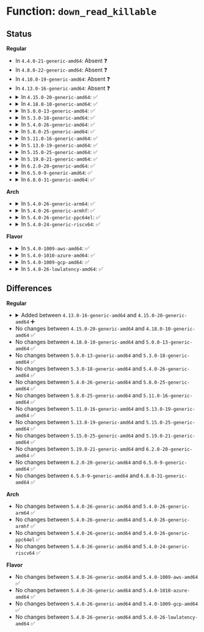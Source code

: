 # Function: <code>down_read_killable</code>

## Status
<b>Regular</b>
<ul>
<li>
In <code>4.4.0-21-generic-amd64</code>: Absent ❓
</li>
<li>
In <code>4.8.0-22-generic-amd64</code>: Absent ❓
</li>
<li>
In <code>4.10.0-19-generic-amd64</code>: Absent ❓
</li>
<li>
In <code>4.13.0-16-generic-amd64</code>: Absent ❓
</li>
<li>
<details>
<summary>In <code>4.15.0-20-generic-amd64</code>: ✅</summary>

```c
int down_read_killable(struct rw_semaphore * sem)
```

```json
{
  "name": "down_read_killable",
  "collision_type": "Unique Global",
  "inline_type": "No",
  "funcs": [
    {
      "addr": 18446744071588884160,
      "name": "down_read_killable",
      "external": true,
      "loc": "kernel/locking/rwsem.c:32",
      "file": "kernel/locking/rwsem.c",
      "inline": "seen, unknown",
      "caller_inline": [],
      "caller_func": [
        "fs/readdir.c:iterate_dir"
      ]
    }
  ],
  "symbols": [
    {
      "addr": 18446744071588884160,
      "name": "down_read_killable",
      "section": ".text",
      "bind": "STB_GLOBAL",
      "size": 67
    }
  ]
}
```
</details>
</li>
<li>
<details>
<summary>In <code>4.18.0-10-generic-amd64</code>: ✅</summary>

```c
int down_read_killable(struct rw_semaphore * sem)
```

```json
{
  "name": "down_read_killable",
  "collision_type": "Unique Global",
  "inline_type": "No",
  "funcs": [
    {
      "addr": 18446744071589262496,
      "name": "down_read_killable",
      "external": true,
      "loc": "kernel/locking/rwsem.c:32",
      "file": "kernel/locking/rwsem.c",
      "inline": "seen, unknown",
      "caller_inline": [],
      "caller_func": [
        "fs/readdir.c:iterate_dir",
        "net/core/net_namespace.c:copy_net_ns",
        "net/core/net_namespace.c:copy_net_ns"
      ]
    }
  ],
  "symbols": [
    {
      "addr": 18446744071589262496,
      "name": "down_read_killable",
      "section": ".text",
      "bind": "STB_GLOBAL",
      "size": 70
    }
  ]
}
```
</details>
</li>
<li>
<details>
<summary>In <code>5.0.0-13-generic-amd64</code>: ✅</summary>

```c
int down_read_killable(struct rw_semaphore * sem)
```

```json
{
  "name": "down_read_killable",
  "collision_type": "Unique Global",
  "inline_type": "No",
  "funcs": [
    {
      "addr": 18446744071589504992,
      "name": "down_read_killable",
      "external": true,
      "loc": "kernel/locking/rwsem.c:32",
      "file": "kernel/locking/rwsem.c",
      "inline": "seen, unknown",
      "caller_inline": [],
      "caller_func": [
        "fs/readdir.c:iterate_dir",
        "net/core/net_namespace.c:copy_net_ns",
        "net/core/net_namespace.c:copy_net_ns"
      ]
    }
  ],
  "symbols": [
    {
      "addr": 18446744071589504992,
      "name": "down_read_killable",
      "section": ".text",
      "bind": "STB_GLOBAL",
      "size": 69
    }
  ]
}
```
</details>
</li>
<li>
<details>
<summary>In <code>5.3.0-18-generic-amd64</code>: ✅</summary>

```c
int down_read_killable(struct rw_semaphore * sem)
```

```json
{
  "name": "down_read_killable",
  "collision_type": "Unique Global",
  "inline_type": "No",
  "funcs": [
    {
      "addr": 18446744071589966880,
      "name": "down_read_killable",
      "external": true,
      "loc": "kernel/locking/rwsem.c:1467",
      "file": "kernel/locking/rwsem.c",
      "inline": "seen, unknown",
      "caller_inline": [],
      "caller_func": [
        "mm/memory.c:__access_remote_vm",
        "fs/readdir.c:iterate_dir",
        "fs/proc/task_mmu.c:pagemap_read",
        "fs/proc/task_mmu.c:clear_refs_write",
        "fs/proc/task_mmu.c:show_smaps_rollup",
        "fs/proc/task_mmu.c:m_start",
        "fs/proc/base.c:proc_map_files_readdir",
        "fs/proc/base.c:proc_map_files_lookup",
        "fs/proc/base.c:map_files_get_link",
        "fs/proc/base.c:map_files_d_revalidate",
        "net/core/net_namespace.c:copy_net_ns",
        "net/core/net_namespace.c:copy_net_ns"
      ]
    }
  ],
  "symbols": [
    {
      "addr": 18446744071589966880,
      "name": "down_read_killable",
      "section": ".text",
      "bind": "STB_GLOBAL",
      "size": 162
    }
  ]
}
```
</details>
</li>
<li>
<details>
<summary>In <code>5.4.0-26-generic-amd64</code>: ✅</summary>

```c
int down_read_killable(struct rw_semaphore * sem)
```

```json
{
  "name": "down_read_killable",
  "collision_type": "Unique Global",
  "inline_type": "No",
  "funcs": [
    {
      "addr": 18446744071590194544,
      "name": "down_read_killable",
      "external": true,
      "loc": "kernel/locking/rwsem.c:1501",
      "file": "kernel/locking/rwsem.c",
      "inline": "seen, unknown",
      "caller_inline": [],
      "caller_func": [
        "mm/memory.c:__access_remote_vm",
        "fs/readdir.c:iterate_dir",
        "fs/proc/task_mmu.c:pagemap_read",
        "fs/proc/task_mmu.c:clear_refs_write",
        "fs/proc/task_mmu.c:show_smaps_rollup",
        "fs/proc/task_mmu.c:m_start",
        "fs/proc/base.c:proc_map_files_readdir",
        "fs/proc/base.c:proc_map_files_lookup",
        "fs/proc/base.c:map_files_get_link",
        "fs/proc/base.c:map_files_d_revalidate",
        "net/core/net_namespace.c:copy_net_ns",
        "net/core/net_namespace.c:copy_net_ns"
      ]
    }
  ],
  "symbols": [
    {
      "addr": 18446744071590194544,
      "name": "down_read_killable",
      "section": ".text",
      "bind": "STB_GLOBAL",
      "size": 162
    }
  ]
}
```
</details>
</li>
<li>
<details>
<summary>In <code>5.8.0-25-generic-amd64</code>: ✅</summary>

```c
int down_read_killable(struct rw_semaphore * sem)
```

```json
{
  "name": "down_read_killable",
  "collision_type": "Unique Global",
  "inline_type": "No",
  "funcs": [
    {
      "addr": 18446744071591210704,
      "name": "down_read_killable",
      "external": true,
      "loc": "kernel/locking/rwsem.c:1498",
      "file": "kernel/locking/rwsem.c",
      "inline": "seen, unknown",
      "caller_inline": [],
      "caller_func": [
        "mm/gup.c:pin_user_pages_locked",
        "mm/gup.c:get_user_pages_unlocked",
        "mm/gup.c:get_user_pages_locked",
        "mm/gup.c:__get_user_pages_remote",
        "mm/memory.c:__access_remote_vm",
        "fs/readdir.c:iterate_dir",
        "fs/proc/task_mmu.c:pagemap_read",
        "fs/proc/task_mmu.c:clear_refs_write",
        "fs/proc/task_mmu.c:show_smaps_rollup",
        "fs/proc/task_mmu.c:m_start",
        "fs/proc/base.c:proc_map_files_readdir",
        "fs/proc/base.c:proc_map_files_lookup",
        "fs/proc/base.c:map_files_get_link",
        "fs/proc/base.c:map_files_d_revalidate",
        "net/core/net_namespace.c:copy_net_ns",
        "net/core/net_namespace.c:copy_net_ns"
      ]
    }
  ],
  "symbols": [
    {
      "addr": 18446744071591210704,
      "name": "down_read_killable",
      "section": ".text",
      "bind": "STB_GLOBAL",
      "size": 153
    }
  ]
}
```
</details>
</li>
<li>
<details>
<summary>In <code>5.11.0-16-generic-amd64</code>: ✅</summary>

```c
int down_read_killable(struct rw_semaphore * sem)
```

```json
{
  "name": "down_read_killable",
  "collision_type": "Unique Global",
  "inline_type": "No",
  "funcs": [
    {
      "addr": 18446744071591705792,
      "name": "down_read_killable",
      "external": true,
      "loc": "kernel/locking/rwsem.c:1373",
      "file": "kernel/locking/rwsem.c",
      "inline": "seen, unknown",
      "caller_inline": [],
      "caller_func": [
        "kernel/fork.c:mm_access",
        "kernel/pid.c:pidfd_getfd",
        "kernel/kcmp.c:__do_sys_kcmp",
        "kernel/kcmp.c:__do_sys_kcmp",
        "kernel/kcmp.c:__do_sys_kcmp",
        "kernel/kcmp.c:__do_sys_kcmp",
        "mm/gup.c:pin_user_pages_locked",
        "mm/gup.c:get_user_pages_unlocked",
        "mm/gup.c:get_user_pages_locked",
        "mm/gup.c:__get_user_pages_remote",
        "mm/gup.c:get_dump_page",
        "mm/gup.c:get_dump_page",
        "mm/memory.c:__access_remote_vm",
        "fs/readdir.c:iterate_dir",
        "fs/binfmt_elf.c:create_elf_tables",
        "fs/compat_binfmt_elf.c:create_elf_tables",
        "fs/proc/task_mmu.c:pagemap_read",
        "fs/proc/task_mmu.c:show_smaps_rollup",
        "fs/proc/task_mmu.c:show_smaps_rollup",
        "fs/proc/task_mmu.c:m_start",
        "fs/proc/base.c:do_io_accounting",
        "fs/proc/base.c:proc_map_files_readdir",
        "fs/proc/base.c:proc_map_files_lookup",
        "fs/proc/base.c:map_files_get_link",
        "fs/proc/base.c:map_files_d_revalidate",
        "fs/proc/base.c:proc_pid_stack",
        "net/core/net_namespace.c:copy_net_ns",
        "net/core/net_namespace.c:copy_net_ns"
      ]
    }
  ],
  "symbols": [
    {
      "addr": 18446744071591705792,
      "name": "down_read_killable",
      "section": ".text",
      "bind": "STB_GLOBAL",
      "size": 156
    }
  ]
}
```
</details>
</li>
<li>
<details>
<summary>In <code>5.13.0-19-generic-amd64</code>: ✅</summary>

```c
int down_read_killable(struct rw_semaphore * sem)
```

```json
{
  "name": "down_read_killable",
  "collision_type": "Unique Global",
  "inline_type": "No",
  "funcs": [
    {
      "addr": 18446744071591648016,
      "name": "down_read_killable",
      "external": true,
      "loc": "kernel/locking/rwsem.c:1373",
      "file": "kernel/locking/rwsem.c",
      "inline": "seen, unknown",
      "caller_inline": [],
      "caller_func": [
        "kernel/fork.c:mm_access",
        "kernel/pid.c:pidfd_getfd",
        "kernel/kcmp.c:__do_sys_kcmp",
        "kernel/kcmp.c:__do_sys_kcmp",
        "kernel/kcmp.c:__do_sys_kcmp",
        "kernel/kcmp.c:__do_sys_kcmp",
        "kernel/bpf/task_iter.c:task_vma_seq_get_next",
        "kernel/bpf/task_iter.c:task_vma_seq_get_next",
        "mm/gup.c:pin_user_pages_locked",
        "mm/gup.c:get_user_pages_unlocked",
        "mm/gup.c:get_user_pages_locked",
        "mm/gup.c:__get_user_pages_remote",
        "mm/gup.c:get_dump_page",
        "mm/gup.c:get_dump_page",
        "mm/memory.c:__access_remote_vm",
        "fs/readdir.c:iterate_dir",
        "fs/binfmt_elf.c:create_elf_tables",
        "fs/compat_binfmt_elf.c:create_elf_tables",
        "fs/proc/task_mmu.c:pagemap_read",
        "fs/proc/task_mmu.c:show_smaps_rollup",
        "fs/proc/task_mmu.c:show_smaps_rollup",
        "fs/proc/task_mmu.c:m_start",
        "fs/proc/base.c:do_io_accounting",
        "fs/proc/base.c:proc_map_files_readdir",
        "fs/proc/base.c:proc_map_files_lookup",
        "fs/proc/base.c:map_files_get_link",
        "fs/proc/base.c:map_files_d_revalidate",
        "fs/proc/base.c:proc_pid_stack",
        "net/core/net_namespace.c:copy_net_ns",
        "net/core/net_namespace.c:copy_net_ns"
      ]
    }
  ],
  "symbols": [
    {
      "addr": 18446744071591648016,
      "name": "down_read_killable",
      "section": ".text",
      "bind": "STB_GLOBAL",
      "size": 156
    }
  ]
}
```
</details>
</li>
<li>
<details>
<summary>In <code>5.15.0-25-generic-amd64</code>: ✅</summary>

```c
int down_read_killable(struct rw_semaphore * sem)
```

```json
{
  "name": "down_read_killable",
  "collision_type": "Unique Global",
  "inline_type": "No",
  "funcs": [
    {
      "addr": 18446744071592821520,
      "name": "down_read_killable",
      "external": true,
      "loc": "kernel/locking/rwsem.c:1490",
      "file": "kernel/locking/rwsem.c",
      "inline": "seen, unknown",
      "caller_inline": [],
      "caller_func": [
        "kernel/fork.c:mm_access",
        "kernel/pid.c:pidfd_getfd",
        "kernel/kcmp.c:__do_sys_kcmp",
        "kernel/kcmp.c:__do_sys_kcmp",
        "kernel/kcmp.c:__do_sys_kcmp",
        "kernel/kcmp.c:__do_sys_kcmp",
        "kernel/bpf/task_iter.c:task_vma_seq_get_next",
        "kernel/bpf/task_iter.c:task_vma_seq_get_next",
        "mm/oom_kill.c:__do_sys_process_mrelease",
        "mm/gup.c:pin_user_pages_locked",
        "mm/gup.c:get_user_pages_unlocked",
        "mm/gup.c:get_user_pages_locked",
        "mm/gup.c:__get_user_pages_remote",
        "mm/gup.c:get_dump_page",
        "mm/gup.c:get_dump_page",
        "mm/memory.c:__access_remote_vm",
        "fs/readdir.c:iterate_dir",
        "fs/binfmt_elf.c:create_elf_tables",
        "fs/compat_binfmt_elf.c:create_elf_tables",
        "fs/proc/task_mmu.c:pagemap_read",
        "fs/proc/task_mmu.c:show_smaps_rollup",
        "fs/proc/task_mmu.c:show_smaps_rollup",
        "fs/proc/task_mmu.c:m_start",
        "fs/proc/base.c:do_io_accounting",
        "fs/proc/base.c:proc_map_files_readdir",
        "fs/proc/base.c:proc_map_files_lookup",
        "fs/proc/base.c:map_files_get_link",
        "fs/proc/base.c:map_files_d_revalidate",
        "fs/proc/base.c:proc_pid_stack",
        "net/core/net_namespace.c:copy_net_ns",
        "net/core/net_namespace.c:copy_net_ns"
      ]
    }
  ],
  "symbols": [
    {
      "addr": 18446744071592821520,
      "name": "down_read_killable",
      "section": ".text",
      "bind": "STB_GLOBAL",
      "size": 156
    }
  ]
}
```
</details>
</li>
<li>
<details>
<summary>In <code>5.19.0-21-generic-amd64</code>: ✅</summary>

```c
int down_read_killable(struct rw_semaphore * sem)
```

```json
{
  "name": "down_read_killable",
  "collision_type": "Unique Global",
  "inline_type": "No",
  "funcs": [
    {
      "addr": 18446744071594726624,
      "name": "down_read_killable",
      "external": true,
      "loc": "kernel/locking/rwsem.c:1519",
      "file": "kernel/locking/rwsem.c",
      "inline": "seen, unknown",
      "caller_inline": [],
      "caller_func": [
        "kernel/fork.c:mm_access",
        "kernel/pid.c:pidfd_getfd",
        "kernel/kcmp.c:__do_sys_kcmp",
        "kernel/kcmp.c:__do_sys_kcmp",
        "kernel/kcmp.c:__do_sys_kcmp",
        "kernel/kcmp.c:__do_sys_kcmp",
        "kernel/bpf/task_iter.c:task_vma_seq_get_next",
        "kernel/bpf/task_iter.c:task_vma_seq_get_next",
        "mm/oom_kill.c:__do_sys_process_mrelease",
        "mm/gup.c:get_user_pages_unlocked",
        "mm/gup.c:__get_user_pages_remote",
        "mm/gup.c:get_dump_page",
        "mm/gup.c:get_dump_page",
        "mm/memory.c:__access_remote_vm",
        "fs/exec.c:exec_mmap",
        "fs/readdir.c:iterate_dir",
        "fs/binfmt_elf.c:create_elf_tables",
        "fs/compat_binfmt_elf.c:create_elf_tables",
        "fs/proc/task_mmu.c:pagemap_read",
        "fs/proc/task_mmu.c:show_smaps_rollup",
        "fs/proc/task_mmu.c:show_smaps_rollup",
        "fs/proc/task_mmu.c:m_start",
        "fs/proc/base.c:do_io_accounting",
        "fs/proc/base.c:proc_map_files_readdir",
        "fs/proc/base.c:proc_map_files_lookup",
        "fs/proc/base.c:map_files_get_link",
        "fs/proc/base.c:map_files_d_revalidate",
        "fs/proc/base.c:proc_pid_syscall",
        "fs/proc/base.c:proc_pid_stack",
        "net/core/net_namespace.c:copy_net_ns",
        "net/core/net_namespace.c:copy_net_ns"
      ]
    }
  ],
  "symbols": [
    {
      "addr": 18446744071594726624,
      "name": "down_read_killable",
      "section": ".text",
      "bind": "STB_GLOBAL",
      "size": 158
    }
  ]
}
```
</details>
</li>
<li>
<details>
<summary>In <code>6.2.0-20-generic-amd64</code>: ✅</summary>

```c
int down_read_killable(struct rw_semaphore * sem)
```

```json
{
  "name": "down_read_killable",
  "collision_type": "Unique Global",
  "inline_type": "No",
  "funcs": [
    {
      "addr": 18446744071596478032,
      "name": "down_read_killable",
      "external": true,
      "loc": "kernel/locking/rwsem.c:1540",
      "file": "kernel/locking/rwsem.c",
      "inline": "seen, unknown",
      "caller_inline": [],
      "caller_func": [
        "kernel/fork.c:mm_access",
        "kernel/pid.c:pidfd_getfd",
        "kernel/kcmp.c:__do_sys_kcmp",
        "kernel/kcmp.c:__do_sys_kcmp",
        "kernel/kcmp.c:__do_sys_kcmp",
        "kernel/kcmp.c:__do_sys_kcmp",
        "kernel/bpf/task_iter.c:task_vma_seq_get_next",
        "kernel/bpf/task_iter.c:task_vma_seq_get_next",
        "mm/oom_kill.c:__do_sys_process_mrelease",
        "mm/gup.c:__gup_longterm_locked",
        "mm/gup.c:__gup_longterm_locked",
        "mm/gup.c:get_dump_page",
        "mm/gup.c:get_dump_page",
        "mm/memory.c:__access_remote_vm",
        "fs/exec.c:exec_mmap",
        "fs/readdir.c:iterate_dir",
        "fs/binfmt_elf.c:create_elf_tables",
        "fs/compat_binfmt_elf.c:create_elf_tables",
        "fs/proc/task_mmu.c:pagemap_read",
        "fs/proc/task_mmu.c:show_smaps_rollup",
        "fs/proc/task_mmu.c:show_smaps_rollup",
        "fs/proc/task_mmu.c:m_start",
        "fs/proc/base.c:do_io_accounting",
        "fs/proc/base.c:proc_map_files_readdir",
        "fs/proc/base.c:proc_map_files_lookup",
        "fs/proc/base.c:map_files_get_link",
        "fs/proc/base.c:map_files_d_revalidate",
        "fs/proc/base.c:proc_pid_syscall",
        "fs/proc/base.c:proc_pid_stack",
        "net/core/net_namespace.c:copy_net_ns",
        "net/core/net_namespace.c:copy_net_ns"
      ]
    }
  ],
  "symbols": [
    {
      "addr": 18446744071596478032,
      "name": "down_read_killable",
      "section": ".text",
      "bind": "STB_GLOBAL",
      "size": 204
    }
  ]
}
```
</details>
</li>
<li>
<details>
<summary>In <code>6.5.0-9-generic-amd64</code>: ✅</summary>

```c
int down_read_killable(struct rw_semaphore * sem)
```

```json
{
  "name": "down_read_killable",
  "collision_type": "Unique Global",
  "inline_type": "No",
  "funcs": [
    {
      "addr": 18446744071597019872,
      "name": "down_read_killable",
      "external": true,
      "loc": "kernel/locking/rwsem.c:1540",
      "file": "kernel/locking/rwsem.c",
      "inline": "seen, unknown",
      "caller_inline": [],
      "caller_func": [
        "kernel/fork.c:mm_access",
        "kernel/pid.c:pidfd_getfd",
        "kernel/kcmp.c:__do_sys_kcmp",
        "kernel/kcmp.c:__do_sys_kcmp",
        "kernel/kcmp.c:__do_sys_kcmp",
        "kernel/kcmp.c:__do_sys_kcmp",
        "kernel/bpf/task_iter.c:task_vma_seq_get_next",
        "kernel/bpf/task_iter.c:task_vma_seq_get_next",
        "mm/oom_kill.c:__do_sys_process_mrelease",
        "mm/gup.c:get_user_pages_unlocked",
        "mm/gup.c:get_user_pages_unlocked",
        "mm/gup.c:get_user_pages",
        "mm/gup.c:get_user_pages_remote",
        "mm/gup.c:get_user_pages_remote",
        "mm/gup.c:__gup_longterm_locked",
        "mm/gup.c:__gup_longterm_locked",
        "mm/gup.c:__gup_longterm_locked",
        "mm/gup.c:__gup_longterm_locked",
        "mm/gup.c:get_dump_page",
        "mm/memory.c:__access_remote_vm",
        "mm/memory.c:lock_mm_and_find_vma",
        "fs/exec.c:exec_mmap",
        "fs/readdir.c:iterate_dir",
        "fs/proc/task_mmu.c:pagemap_read",
        "fs/proc/task_mmu.c:pagemap_read",
        "fs/proc/task_mmu.c:show_smaps_rollup",
        "fs/proc/task_mmu.c:show_smaps_rollup",
        "fs/proc/task_mmu.c:m_start",
        "fs/proc/base.c:do_io_accounting",
        "fs/proc/base.c:proc_map_files_readdir",
        "fs/proc/base.c:proc_map_files_lookup",
        "fs/proc/base.c:map_files_get_link",
        "fs/proc/base.c:map_files_d_revalidate",
        "fs/proc/base.c:proc_pid_syscall",
        "fs/proc/base.c:proc_pid_stack",
        "net/core/net_namespace.c:copy_net_ns",
        "net/core/net_namespace.c:copy_net_ns"
      ]
    }
  ],
  "symbols": [
    {
      "addr": 18446744071597019872,
      "name": "down_read_killable",
      "section": ".text",
      "bind": "STB_GLOBAL",
      "size": 210
    }
  ]
}
```
</details>
</li>
<li>
<details>
<summary>In <code>6.8.0-31-generic-amd64</code>: ✅</summary>

```c
int down_read_killable(struct rw_semaphore * sem)
```

```json
{
  "name": "down_read_killable",
  "collision_type": "Unique Global",
  "inline_type": "No",
  "funcs": [
    {
      "addr": 18446744071597949216,
      "name": "down_read_killable",
      "external": true,
      "loc": "kernel/locking/rwsem.c:1546",
      "file": "kernel/locking/rwsem.c",
      "inline": "seen, unknown",
      "caller_inline": [],
      "caller_func": [
        "arch/x86/kernel/shstk.c:shstk_pop_sigframe",
        "kernel/fork.c:mm_access",
        "kernel/pid.c:pidfd_getfd",
        "kernel/kcmp.c:__do_sys_kcmp",
        "kernel/kcmp.c:__do_sys_kcmp",
        "kernel/kcmp.c:__do_sys_kcmp",
        "kernel/kcmp.c:__do_sys_kcmp",
        "kernel/bpf/task_iter.c:task_vma_seq_get_next",
        "kernel/bpf/task_iter.c:task_vma_seq_get_next",
        "mm/oom_kill.c:__do_sys_process_mrelease",
        "mm/gup.c:get_user_pages_unlocked",
        "mm/gup.c:get_user_pages_unlocked",
        "mm/gup.c:get_user_pages",
        "mm/gup.c:get_user_pages_remote",
        "mm/gup.c:get_user_pages_remote",
        "mm/gup.c:__gup_longterm_locked",
        "mm/gup.c:__gup_longterm_locked",
        "mm/gup.c:__gup_longterm_locked",
        "mm/gup.c:__gup_longterm_locked",
        "mm/gup.c:get_dump_page",
        "mm/memory.c:__access_remote_vm",
        "mm/memory.c:lock_mm_and_find_vma",
        "fs/exec.c:exec_mmap",
        "fs/readdir.c:iterate_dir",
        "fs/proc/task_mmu.c:do_pagemap_scan",
        "fs/proc/task_mmu.c:pagemap_read",
        "fs/proc/task_mmu.c:pagemap_read",
        "fs/proc/task_mmu.c:show_smaps_rollup",
        "fs/proc/task_mmu.c:show_smaps_rollup",
        "fs/proc/task_mmu.c:m_start",
        "fs/proc/base.c:do_io_accounting",
        "fs/proc/base.c:proc_map_files_readdir",
        "fs/proc/base.c:proc_map_files_lookup",
        "fs/proc/base.c:map_files_get_link",
        "fs/proc/base.c:map_files_d_revalidate",
        "fs/proc/base.c:proc_pid_syscall",
        "fs/proc/base.c:proc_pid_stack",
        "net/core/net_namespace.c:copy_net_ns",
        "net/core/net_namespace.c:copy_net_ns"
      ]
    }
  ],
  "symbols": [
    {
      "addr": 18446744071597949216,
      "name": "down_read_killable",
      "section": ".text",
      "bind": "STB_GLOBAL",
      "size": 210
    }
  ]
}
```
</details>
</li>
</ul>
<b>Arch</b>
<ul>
<li>
<details>
<summary>In <code>5.4.0-26-generic-arm64</code>: ✅</summary>

```c
int down_read_killable(struct rw_semaphore * sem)
```

```json
{
  "name": "down_read_killable",
  "collision_type": "Unique Global",
  "inline_type": "No",
  "funcs": [
    {
      "addr": 18446603336503939872,
      "name": "down_read_killable",
      "external": true,
      "loc": "kernel/locking/rwsem.c:1501",
      "file": "kernel/locking/rwsem.c",
      "inline": "seen, unknown",
      "caller_inline": [],
      "caller_func": [
        "mm/memory.c:__access_remote_vm",
        "fs/readdir.c:iterate_dir",
        "fs/proc/task_mmu.c:pagemap_read",
        "fs/proc/task_mmu.c:clear_refs_write",
        "fs/proc/task_mmu.c:show_smaps_rollup",
        "fs/proc/task_mmu.c:m_start",
        "fs/proc/base.c:proc_map_files_readdir",
        "fs/proc/base.c:proc_map_files_lookup",
        "fs/proc/base.c:map_files_get_link",
        "fs/proc/base.c:map_files_d_revalidate",
        "net/core/net_namespace.c:copy_net_ns",
        "net/core/net_namespace.c:copy_net_ns"
      ]
    }
  ],
  "symbols": [
    {
      "addr": 18446603336503939872,
      "name": "down_read_killable",
      "section": ".text",
      "bind": "STB_GLOBAL",
      "size": 220
    }
  ]
}
```
</details>
</li>
<li>
<details>
<summary>In <code>5.4.0-26-generic-armhf</code>: ✅</summary>

```c
int down_read_killable(struct rw_semaphore * sem)
```

```json
{
  "name": "down_read_killable",
  "collision_type": "Unique Global",
  "inline_type": "No",
  "funcs": [
    {
      "addr": 3236549548,
      "name": "down_read_killable",
      "external": true,
      "loc": "kernel/locking/rwsem.c:1501",
      "file": "kernel/locking/rwsem.c",
      "inline": "seen, unknown",
      "caller_inline": [],
      "caller_func": [
        "mm/memory.c:__access_remote_vm",
        "fs/readdir.c:iterate_dir",
        "fs/proc/task_mmu.c:pagemap_read",
        "fs/proc/task_mmu.c:clear_refs_write",
        "fs/proc/task_mmu.c:show_smaps_rollup",
        "fs/proc/task_mmu.c:m_start",
        "fs/proc/base.c:proc_map_files_readdir",
        "fs/proc/base.c:proc_map_files_lookup",
        "fs/proc/base.c:map_files_get_link",
        "fs/proc/base.c:map_files_d_revalidate",
        "net/core/net_namespace.c:copy_net_ns",
        "net/core/net_namespace.c:copy_net_ns"
      ]
    }
  ],
  "symbols": [
    {
      "addr": 3236549548,
      "name": "down_read_killable",
      "section": ".text",
      "bind": "STB_GLOBAL",
      "size": 284
    }
  ]
}
```
</details>
</li>
<li>
<details>
<summary>In <code>5.4.0-26-generic-ppc64el</code>: ✅</summary>

```c
int down_read_killable(struct rw_semaphore * sem)
```

```json
{
  "name": "down_read_killable",
  "collision_type": "Unique Global",
  "inline_type": "No",
  "funcs": [
    {
      "addr": 13835058055297792704,
      "name": "down_read_killable",
      "external": true,
      "loc": "kernel/locking/rwsem.c:1501",
      "file": "kernel/locking/rwsem.c",
      "inline": "seen, unknown",
      "caller_inline": [],
      "caller_func": [
        "mm/memory.c:__access_remote_vm",
        "fs/readdir.c:iterate_dir",
        "fs/proc/task_mmu.c:pagemap_read",
        "fs/proc/task_mmu.c:clear_refs_write",
        "fs/proc/task_mmu.c:show_smaps_rollup",
        "fs/proc/task_mmu.c:m_start",
        "fs/proc/base.c:proc_map_files_readdir",
        "fs/proc/base.c:proc_map_files_lookup",
        "fs/proc/base.c:map_files_get_link",
        "fs/proc/base.c:map_files_d_revalidate",
        "net/core/net_namespace.c:copy_net_ns",
        "net/core/net_namespace.c:copy_net_ns"
      ]
    }
  ],
  "symbols": [
    {
      "addr": 13835058055297792704,
      "name": "down_read_killable",
      "section": ".text",
      "bind": "STB_GLOBAL",
      "size": 264
    }
  ]
}
```
</details>
</li>
<li>
<details>
<summary>In <code>5.4.0-24-generic-riscv64</code>: ✅</summary>

```c
int down_read_killable(struct rw_semaphore * sem)
```

```json
{
  "name": "down_read_killable",
  "collision_type": "Unique Global",
  "inline_type": "No",
  "funcs": [
    {
      "addr": 18446743936279805532,
      "name": "down_read_killable",
      "external": true,
      "loc": "kernel/locking/rwsem.c:1501",
      "file": "kernel/locking/rwsem.c",
      "inline": "seen, unknown",
      "caller_inline": [],
      "caller_func": [
        "mm/memory.c:__access_remote_vm",
        "fs/readdir.c:iterate_dir",
        "fs/proc/task_mmu.c:pagemap_read",
        "fs/proc/task_mmu.c:clear_refs_write",
        "fs/proc/task_mmu.c:show_smaps_rollup",
        "fs/proc/task_mmu.c:m_start",
        "fs/proc/base.c:proc_map_files_readdir",
        "fs/proc/base.c:proc_map_files_lookup",
        "fs/proc/base.c:map_files_get_link",
        "fs/proc/base.c:map_files_d_revalidate",
        "net/core/net_namespace.c:copy_net_ns",
        "net/core/net_namespace.c:copy_net_ns"
      ]
    }
  ],
  "symbols": [
    {
      "addr": 18446743936279805532,
      "name": "down_read_killable",
      "section": ".text",
      "bind": "STB_GLOBAL",
      "size": 174
    }
  ]
}
```
</details>
</li>
</ul>
<b>Flavor</b>
<ul>
<li>
<details>
<summary>In <code>5.4.0-1009-aws-amd64</code>: ✅</summary>

```c
int down_read_killable(struct rw_semaphore * sem)
```

```json
{
  "name": "down_read_killable",
  "collision_type": "Unique Global",
  "inline_type": "No",
  "funcs": [
    {
      "addr": 18446744071589796832,
      "name": "down_read_killable",
      "external": true,
      "loc": "kernel/locking/rwsem.c:1501",
      "file": "kernel/locking/rwsem.c",
      "inline": "seen, unknown",
      "caller_inline": [],
      "caller_func": [
        "mm/memory.c:__access_remote_vm",
        "fs/readdir.c:iterate_dir",
        "fs/proc/task_mmu.c:pagemap_read",
        "fs/proc/task_mmu.c:clear_refs_write",
        "fs/proc/task_mmu.c:show_smaps_rollup",
        "fs/proc/task_mmu.c:m_start",
        "fs/proc/base.c:proc_map_files_readdir",
        "fs/proc/base.c:proc_map_files_lookup",
        "fs/proc/base.c:map_files_get_link",
        "fs/proc/base.c:map_files_d_revalidate",
        "net/core/net_namespace.c:copy_net_ns",
        "net/core/net_namespace.c:copy_net_ns"
      ]
    }
  ],
  "symbols": [
    {
      "addr": 18446744071589796832,
      "name": "down_read_killable",
      "section": ".text",
      "bind": "STB_GLOBAL",
      "size": 162
    }
  ]
}
```
</details>
</li>
<li>
<details>
<summary>In <code>5.4.0-1010-azure-amd64</code>: ✅</summary>

```c
int down_read_killable(struct rw_semaphore * sem)
```

```json
{
  "name": "down_read_killable",
  "collision_type": "Unique Global",
  "inline_type": "No",
  "funcs": [
    {
      "addr": 18446744071589519280,
      "name": "down_read_killable",
      "external": true,
      "loc": "kernel/locking/rwsem.c:1501",
      "file": "kernel/locking/rwsem.c",
      "inline": "seen, unknown",
      "caller_inline": [],
      "caller_func": [
        "mm/memory.c:__access_remote_vm",
        "fs/readdir.c:iterate_dir",
        "fs/proc/task_mmu.c:pagemap_read",
        "fs/proc/task_mmu.c:clear_refs_write",
        "fs/proc/task_mmu.c:show_smaps_rollup",
        "fs/proc/task_mmu.c:m_start",
        "fs/proc/base.c:proc_map_files_readdir",
        "fs/proc/base.c:proc_map_files_lookup",
        "fs/proc/base.c:map_files_get_link",
        "fs/proc/base.c:map_files_d_revalidate",
        "net/core/net_namespace.c:copy_net_ns",
        "net/core/net_namespace.c:copy_net_ns"
      ]
    }
  ],
  "symbols": [
    {
      "addr": 18446744071589519280,
      "name": "down_read_killable",
      "section": ".text",
      "bind": "STB_GLOBAL",
      "size": 162
    }
  ]
}
```
</details>
</li>
<li>
<details>
<summary>In <code>5.4.0-1009-gcp-amd64</code>: ✅</summary>

```c
int down_read_killable(struct rw_semaphore * sem)
```

```json
{
  "name": "down_read_killable",
  "collision_type": "Unique Global",
  "inline_type": "No",
  "funcs": [
    {
      "addr": 18446744071590240240,
      "name": "down_read_killable",
      "external": true,
      "loc": "kernel/locking/rwsem.c:1501",
      "file": "kernel/locking/rwsem.c",
      "inline": "seen, unknown",
      "caller_inline": [],
      "caller_func": [
        "mm/memory.c:__access_remote_vm",
        "fs/readdir.c:iterate_dir",
        "fs/proc/task_mmu.c:pagemap_read",
        "fs/proc/task_mmu.c:clear_refs_write",
        "fs/proc/task_mmu.c:show_smaps_rollup",
        "fs/proc/task_mmu.c:m_start",
        "fs/proc/base.c:proc_map_files_readdir",
        "fs/proc/base.c:proc_map_files_lookup",
        "fs/proc/base.c:map_files_get_link",
        "fs/proc/base.c:map_files_d_revalidate",
        "net/core/net_namespace.c:copy_net_ns",
        "net/core/net_namespace.c:copy_net_ns"
      ]
    }
  ],
  "symbols": [
    {
      "addr": 18446744071590240240,
      "name": "down_read_killable",
      "section": ".text",
      "bind": "STB_GLOBAL",
      "size": 162
    }
  ]
}
```
</details>
</li>
<li>
<details>
<summary>In <code>5.4.0-26-lowlatency-amd64</code>: ✅</summary>

```c
int down_read_killable(struct rw_semaphore * sem)
```

```json
{
  "name": "down_read_killable",
  "collision_type": "Unique Global",
  "inline_type": "No",
  "funcs": [
    {
      "addr": 18446744071590290640,
      "name": "down_read_killable",
      "external": true,
      "loc": "kernel/locking/rwsem.c:1501",
      "file": "kernel/locking/rwsem.c",
      "inline": "seen, unknown",
      "caller_inline": [],
      "caller_func": [
        "mm/memory.c:__access_remote_vm",
        "fs/readdir.c:iterate_dir",
        "fs/proc/task_mmu.c:pagemap_read",
        "fs/proc/task_mmu.c:clear_refs_write",
        "fs/proc/task_mmu.c:show_smaps_rollup",
        "fs/proc/task_mmu.c:m_start",
        "fs/proc/base.c:proc_map_files_readdir",
        "fs/proc/base.c:proc_map_files_lookup",
        "fs/proc/base.c:map_files_get_link",
        "fs/proc/base.c:map_files_d_revalidate",
        "net/core/net_namespace.c:copy_net_ns",
        "net/core/net_namespace.c:copy_net_ns"
      ]
    }
  ],
  "symbols": [
    {
      "addr": 18446744071590290640,
      "name": "down_read_killable",
      "section": ".text",
      "bind": "STB_GLOBAL",
      "size": 139
    }
  ]
}
```
</details>
</li>
</ul>

## Differences
<b>Regular</b>
<ul>
<li>
<details>
<summary>Added between <code>4.13.0-16-generic-amd64</code> and <code>4.15.0-20-generic-amd64</code> ➕</summary>

```c
int down_read_killable(struct rw_semaphore * sem)
```
</details>
</li>
<li>
No changes between <code>4.15.0-20-generic-amd64</code> and <code>4.18.0-10-generic-amd64</code> ✅
</li>
<li>
No changes between <code>4.18.0-10-generic-amd64</code> and <code>5.0.0-13-generic-amd64</code> ✅
</li>
<li>
No changes between <code>5.0.0-13-generic-amd64</code> and <code>5.3.0-18-generic-amd64</code> ✅
</li>
<li>
No changes between <code>5.3.0-18-generic-amd64</code> and <code>5.4.0-26-generic-amd64</code> ✅
</li>
<li>
No changes between <code>5.4.0-26-generic-amd64</code> and <code>5.8.0-25-generic-amd64</code> ✅
</li>
<li>
No changes between <code>5.8.0-25-generic-amd64</code> and <code>5.11.0-16-generic-amd64</code> ✅
</li>
<li>
No changes between <code>5.11.0-16-generic-amd64</code> and <code>5.13.0-19-generic-amd64</code> ✅
</li>
<li>
No changes between <code>5.13.0-19-generic-amd64</code> and <code>5.15.0-25-generic-amd64</code> ✅
</li>
<li>
No changes between <code>5.15.0-25-generic-amd64</code> and <code>5.19.0-21-generic-amd64</code> ✅
</li>
<li>
No changes between <code>5.19.0-21-generic-amd64</code> and <code>6.2.0-20-generic-amd64</code> ✅
</li>
<li>
No changes between <code>6.2.0-20-generic-amd64</code> and <code>6.5.0-9-generic-amd64</code> ✅
</li>
<li>
No changes between <code>6.5.0-9-generic-amd64</code> and <code>6.8.0-31-generic-amd64</code> ✅
</li>
</ul>
<b>Arch</b>
<ul>
<li>
No changes between <code>5.4.0-26-generic-amd64</code> and <code>5.4.0-26-generic-arm64</code> ✅
</li>
<li>
No changes between <code>5.4.0-26-generic-amd64</code> and <code>5.4.0-26-generic-armhf</code> ✅
</li>
<li>
No changes between <code>5.4.0-26-generic-amd64</code> and <code>5.4.0-26-generic-ppc64el</code> ✅
</li>
<li>
No changes between <code>5.4.0-26-generic-amd64</code> and <code>5.4.0-24-generic-riscv64</code> ✅
</li>
</ul>
<b>Flavor</b>
<ul>
<li>
No changes between <code>5.4.0-26-generic-amd64</code> and <code>5.4.0-1009-aws-amd64</code> ✅
</li>
<li>
No changes between <code>5.4.0-26-generic-amd64</code> and <code>5.4.0-1010-azure-amd64</code> ✅
</li>
<li>
No changes between <code>5.4.0-26-generic-amd64</code> and <code>5.4.0-1009-gcp-amd64</code> ✅
</li>
<li>
No changes between <code>5.4.0-26-generic-amd64</code> and <code>5.4.0-26-lowlatency-amd64</code> ✅
</li>
</ul>
